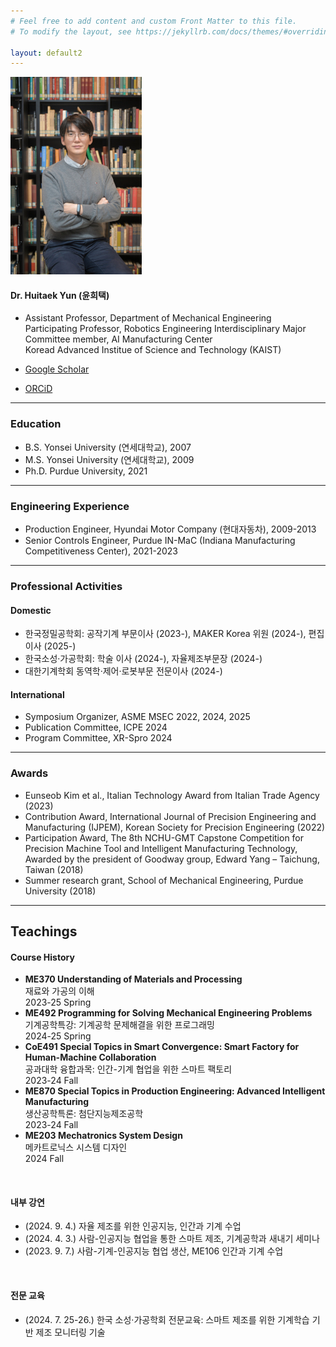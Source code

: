 ```yaml
---
# Feel free to add content and custom Front Matter to this file.
# To modify the layout, see https://jekyllrb.com/docs/themes/#overriding-theme-defaults

layout: default2
---
```


![yun](pp_yun.jpg)

#### Dr. Huitaek Yun (윤희택)
  * Assistant Professor, Department of Mechanical Engineering<br />
  Participating Professor, Robotics Engineering Interdisciplinary Major<br />
  Committee member, AI Manufacturing Center<br />
  Koread Advanced Institue of Science and Technology (KAIST)<br />
  
  * [Google Scholar](https://scholar.google.com/citations?user=-1agGGkAAAAJ&hl=ko)
  * [ORCiD](https://orcid.org/0000-0002-4136-7947)

***

### Education

  * B.S. Yonsei University (연세대학교), 2007
  * M.S. Yonsei University (연세대학교), 2009
  * Ph.D. Purdue University, 2021

***

### Engineering Experience

  * Production Engineer, Hyundai Motor Company (현대자동차), 2009-2013
  * Senior Controls Engineer, Purdue IN-MaC (Indiana Manufacturing Competitiveness Center), 2021-2023

***

### Professional Activities
 
#### Domestic
  * 한국정밀공학회: 공작기계 부문이사 (2023-), MAKER Korea 위원 (2024-), 편집 이사 (2025-)
  * 한국소성·가공학회: 학술 이사 (2024-), 자율제조부문장 (2024-)
  * 대한기계학회 동역학·제어·로봇부문 전문이사 (2024-)

#### International
  * Symposium Organizer, ASME MSEC 2022, 2024, 2025
  * Publication Committee, ICPE 2024
  * Program Committee, XR-Spro 2024

***

### Awards
  * Eunseob Kim et al., Italian Technology Award from Italian Trade Agency (2023)
  * Contribution Award, International Journal of Precision Engineering and Manufacturing (IJPEM), Korean Society for Precision Engineering (2022)
  * Participation Award, The 8th NCHU-GMT Capstone Competition for Precision Machine Tool and Intelligent Manufacturing Technology, Awarded by the president of Goodway group, Edward Yang – Taichung, Taiwan (2018)
  * Summer research grant, School of Mechanical Engineering, Purdue University (2018)

***

## Teachings
#### Course History

  * **ME370 Understanding of Materials and Processing** <br />재료와 가공의 이해 <br />2023-25 Spring
  * **ME492  Programming for Solving Mechanical Engineering Problems** <br />기계공학특강: 기계공학 문제해결을 위한 프로그래밍 <br />2024-25 Spring
  * **CoE491 Special Topics in Smart Convergence: Smart Factory for Human-Machine Collaboration** <br />공과대학 융합과목: 인간-기계 협업을 위한 스마트 팩토리 <br />2023-24 Fall
  * **ME870 Special Topics in Production Engineering: Advanced Intelligent Manufacturing** <br />생산공학특론: 첨단지능제조공학 <br />2023-24 Fall
  * **ME203 Mechatronics System Design** <br />메카트로닉스 시스템 디자인<br />2024 Fall

<br>

#### 내부 강연

  * (2024. 9. 4.) 자율 제조를 위한 인공지능, 인간과 기계 수업
  * (2024. 4. 3.) 사람-인공지능 협업을 통한 스마트 제조, 기계공학과 새내기 세미나
  *	(2023. 9. 7.)  사람-기계-인공지능 협업 생산, ME106 인간과 기계 수업

<br>

#### 전문 교육
  
  * (2024. 7. 25-26.) 한국 소성·가공학회 전문교육: 스마트 제조를 위한 기계학습 기반 제조 모니터링 기술
